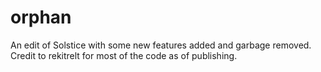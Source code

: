 # orphan
An edit of Solstice with some new features added and garbage removed. Credit to rekitrelt for most of the code as of publishing.
